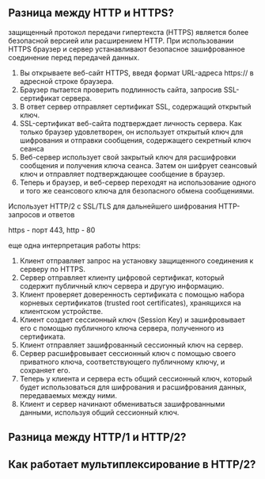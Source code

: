 <h2>Разница между HTTP и HTTPS?</h2>  

  защищенный протокол передачи гипертекста (HTTPS) является более безопасной версией или расширением HTTP. При использовании HTTPS браузер и сервер устанавливают безопасное зашифрованное соединение перед передачей данных.  
  1. Вы открываете веб-сайт HTTPS, введя формат URL-адреса https:// в адресной строке браузера.
  2. Браузер пытается проверить подлинность сайта, запросив SSL-сертификат сервера.
  3. В ответ сервер отправляет сертификат SSL, содержащий открытый ключ.
  4. SSL-сертификат веб-сайта подтверждает личность сервера. Как только браузер удовлетворен, он использует открытый ключ для шифрования и отправки сообщения, содержащего секретный ключ сеанса
  5. Веб-сервер использует свой закрытый ключ для расшифровки сообщения и получения ключа сеанса. Затем он шифрует сеансовый ключ и отправляет подтверждающее сообщение в браузер.
  6. Теперь и браузер, и веб-сервер переходят на использование одного и того же сеансового ключа для безопасного обмена сообщениями.

  Использует HTTP/2 с SSL/TLS для дальнейшего шифрования HTTP-запросов и ответов  

  https - порт 443, http - 80  

  еще одна интерпретация работы https:  
  1. Клиент отправляет запрос на установку защищенного соединения к серверу по HTTPS.
2. Сервер отправляет клиенту цифровой сертификат, который содержит публичный ключ сервера и другую информацию.
3. Клиент проверяет доверенность сертификата с помощью набора корневых сертификатов (trusted root certificates), хранящихся на клиентском устройстве.
4. Клиент создает сессионный ключ (Session Key) и зашифровывает его с помощью публичного ключа сервера, полученного из сертификата.
5. Клиент отправляет зашифрованный сессионный ключ на сервер.
6. Сервер расшифровывает сессионный ключ с помощью своего приватного ключа, соответствующего публичному ключу, и сохраняет его.
7. Теперь у клиента и сервера есть общий сессионный ключ, который будет использоваться для шифрования и расшифрования данных, передаваемых между ними.
8. Клиент и сервер начинают обмениваться зашифрованными данными, используя общий сессионный ключ.
   
  
<h2>Разница между HTTP/1 и HTTP/2?</h2>  
  
<h2>Как работает мультиплексирование в HTTP/2?</h2>
